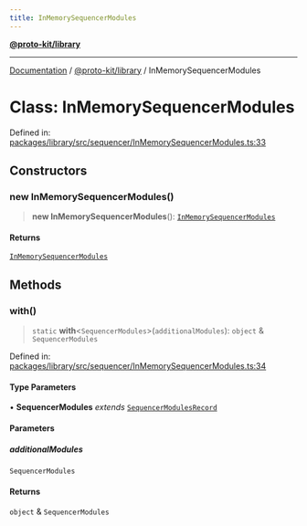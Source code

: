 ```yaml
---
title: InMemorySequencerModules
---
```


[**@proto-kit/library**](../README.md)

***

[Documentation](../../../README.md) / [@proto-kit/library](../README.md) / InMemorySequencerModules

# Class: InMemorySequencerModules

Defined in: [packages/library/src/sequencer/InMemorySequencerModules.ts:33](https://github.com/proto-kit/framework/blob/4d6b3b6da51b3edee0fbf25ce72c1f59ec61e891/packages/library/src/sequencer/InMemorySequencerModules.ts#L33)

## Constructors

### new InMemorySequencerModules()

> **new InMemorySequencerModules**(): [`InMemorySequencerModules`](InMemorySequencerModules.md)

#### Returns

[`InMemorySequencerModules`](InMemorySequencerModules.md)

## Methods

### with()

> `static` **with**\<`SequencerModules`\>(`additionalModules`): `object` & `SequencerModules`

Defined in: [packages/library/src/sequencer/InMemorySequencerModules.ts:34](https://github.com/proto-kit/framework/blob/4d6b3b6da51b3edee0fbf25ce72c1f59ec61e891/packages/library/src/sequencer/InMemorySequencerModules.ts#L34)

#### Type Parameters

• **SequencerModules** *extends* [`SequencerModulesRecord`](../../sequencer/type-aliases/SequencerModulesRecord.md)

#### Parameters

##### additionalModules

`SequencerModules`

#### Returns

`object` & `SequencerModules`

